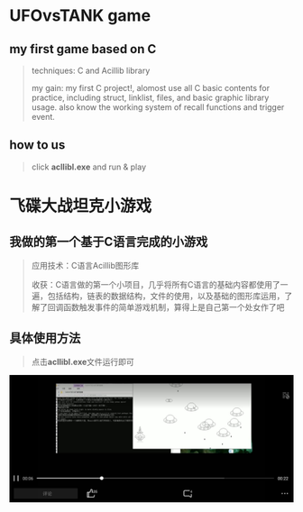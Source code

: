 # UFOvsTANK game

## my first game based on C

> techniques: C and Acillib library
>
> my gain:
> my first C project!, alomost use all C basic contents for practice, including struct, linklist, files, and basic graphic library usage.
> also know the working system of recall functions and trigger event.

## how to us

> click **acllibl.exe** and run & play


# 飞碟大战坦克小游戏

## 我做的第一个基于C语言完成的小游戏

> 应用技术：C语言Acillib图形库
>
> 收获：C语言做的第一个小项目，几乎将所有C语言的基础内容都使用了一遍，包括结构，链表的数据结构，文件的使用，以及基础的图形库运用，了解了回调函数触发事件的简单游戏机制，算得上是自己第一个处女作了吧

## 具体使用方法

> 点击**acllibl.exe**文件运行即可

![images](https://github.com/DAZHAdazha/C--UFOvsTANK-game-/blob/master/1.jpg)
